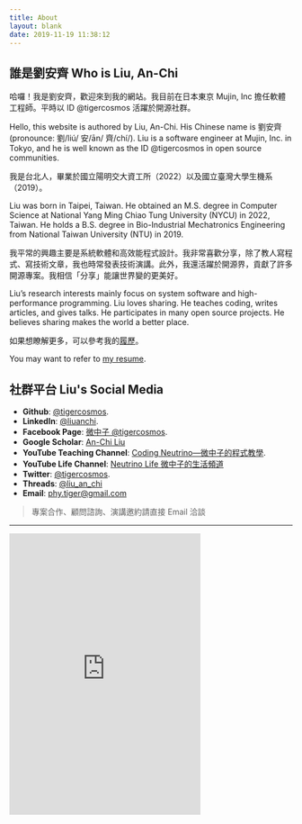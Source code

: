 ```yaml
---
title: About
layout: blank
date: 2019-11-19 11:38:12
---
```


## 誰是劉安齊 Who is Liu, An-Chi

哈囉！我是劉安齊，歡迎來到我的網站。我目前在日本東京 Mujin, Inc 擔任軟體工程師。平時以 ID @tigercosmos 活躍於開源社群。

Hello, this website is authored by Liu, An-Chi. His Chinese name is 劉安齊 (pronounce: 劉/liú/ 安/ān/ 齊/chí/). Liu is a software engineer at Mujin, Inc. in Tokyo, and he is well known as the ID @tigercosmos in open source communities.

我是台北人，畢業於國立陽明交大資工所（2022）以及國立臺灣大學生機系（2019）。

Liu was born in Taipei, Taiwan. He obtained an M.S. degree in Computer Science at National Yang Ming Chiao Tung University (NYCU) in 2022, Taiwan. He holds a B.S. degree in Bio-Industrial Mechatronics Engineering from National Taiwan University (NTU) in 2019.

我平常的興趣主要是系統軟體和高效能程式設計。我非常喜歡分享，除了教人寫程式、寫技術文章，我也時常發表技術演講。此外，我還活躍於開源界，貢獻了許多開源專案。我相信「分享」能讓世界變的更美好。

Liu’s research interests mainly focus on system software and high-performance programming. Liu loves sharing. He teaches coding, writes articles, and gives talks. He participates in many open source projects. He believes sharing makes the world a better place.

如果想瞭解更多，可以參考我的[履歷](https://github.com/tigercosmos/resume/raw/master/resume.pdf)。

You may want to refer to [my resume](https://github.com/tigercosmos/resume/raw/master/resume.pdf).

## 社群平台 Liu's Social Media

- **Github**: [@tigercosmos](https://github.com/tigercosmos).
- **LinkedIn**: [@liuanchi](https://www.linkedin.com/in/liuanchi/).
- **Facebook Page**: [微中子 @tigercosmos](https://www.facebook.com/CodingNeutrino/).
- **Google Scholar**: [An-Chi Liu](https://scholar.google.com/citations?hl=en&user=i06mZ0sAAAAJ&view_op=list_works)
- **YouTube Teaching Channel**: [Coding Neutrino—微中子的程式教學](https://www.youtube.com/channel/UCe_3sYrCsZyo9WAGd0s6vRQ).
- **YouTube Life Channel**: [Neutrino Life 微中子的生活頻道](https://www.youtube.com/channel/UCAcBvq5pQvy7RXkFq5a9LGA)
- **Twitter**: [@tigercosmos](https://twitter.com/tigercosmos).
- **Threads**: [@liu_an_chi](https://www.threads.net/@liu_an_chi)
- **Email**: phy.tiger@gmail.com

> 專案合作、顧問諮詢、演講邀約請直接 Email 洽談

---

<iframe
  allowtransparency="true" frameborder="0" height="500" scrolling="no"
  src="https://www.facebook.com/plugins/page.php?href=https%3A%2F%2Fwww.facebook.com%2FCodingNeutrino%2F&amp;tabs=timeline&amp;width=340&amp;height=500&amp;small_header=false&amp;adapt_container_width=true&amp;hide_cover=false&amp;show_facepile=true&amp;appId=577288832614270"
  style="border: none; overflow: hidden;" width="340"></iframe>

